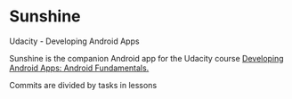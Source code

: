 # Sunshine
Udacity - Developing Android Apps

Sunshine is the companion Android app for the Udacity course [Developing Android Apps: Android Fundamentals.](https://www.udacity.com/course/developing-android-apps--ud853)

Commits are divided by tasks in lessons
